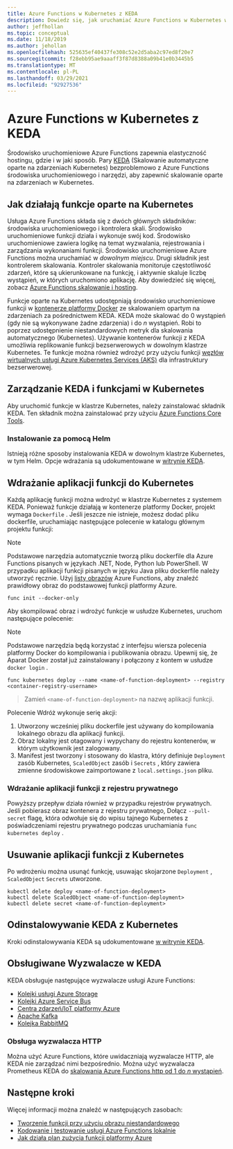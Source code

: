 ```yaml
---
title: Azure Functions w Kubernetes z KEDA
description: Dowiedz się, jak uruchamiać Azure Functions w Kubernetes w chmurze lub lokalnie przy użyciu funkcji automatycznego skalowania opartego na zdarzeniach KEDA, Kubernetes.
author: jeffhollan
ms.topic: conceptual
ms.date: 11/18/2019
ms.author: jehollan
ms.openlocfilehash: 525635ef40437fe308c52e2d5aba2c97ed8f20e7
ms.sourcegitcommit: f28ebb95ae9aaaff3f87d8388a09b41e0b3445b5
ms.translationtype: MT
ms.contentlocale: pl-PL
ms.lasthandoff: 03/29/2021
ms.locfileid: "92927536"
---
```

# <a name="azure-functions-on-kubernetes-with-keda"></a>Azure Functions w Kubernetes z KEDA

Środowisko uruchomieniowe Azure Functions zapewnia elastyczność hostingu, gdzie i w jaki sposób.  Pary [KEDA](https://keda.sh) (Skalowanie automatyczne oparte na zdarzeniach Kubernetes) bezproblemowo z Azure Functions środowiska uruchomieniowego i narzędzi, aby zapewnić skalowanie oparte na zdarzeniach w Kubernetes.

## <a name="how-kubernetes-based-functions-work"></a>Jak działają funkcje oparte na Kubernetes

Usługa Azure Functions składa się z dwóch głównych składników: środowiska uruchomieniowego i kontrolera skali.  Środowisko uruchomieniowe funkcji działa i wykonuje swój kod.  Środowisko uruchomieniowe zawiera logikę na temat wyzwalania, rejestrowania i zarządzania wykonaniami funkcji.  Środowisko uruchomieniowe Azure Functions można uruchamiać w *dowolnym miejscu*.  Drugi składnik jest kontrolerem skalowania.  Kontroler skalowania monitoruje częstotliwość zdarzeń, które są ukierunkowane na funkcję, i aktywnie skaluje liczbę wystąpień, w których uruchomiono aplikację.  Aby dowiedzieć się więcej, zobacz [Azure Functions skalowanie i hosting](functions-scale.md).

Funkcje oparte na Kubernetes udostępniają środowisko uruchomieniowe funkcji w [kontenerze platformy Docker](functions-create-function-linux-custom-image.md) ze skalowaniem opartym na zdarzeniach za pośrednictwem KEDA.  KEDA może skalować do 0 wystąpień (gdy nie są wykonywane żadne zdarzenia) i do *n* wystąpień. Robi to poprzez udostępnienie niestandardowych metryk dla skalowania automatycznego (Kubernetes).  Używanie kontenerów funkcji z KEDA umożliwia replikowanie funkcji bezserwerowych w dowolnym klastrze Kubernetes.  Te funkcje można również wdrożyć przy użyciu funkcji [węzłów wirtualnych usługi Azure Kubernetes Services (AKS)](../aks/virtual-nodes-cli.md) dla infrastruktury bezserwerowej.

## <a name="managing-keda-and-functions-in-kubernetes"></a>Zarządzanie KEDA i funkcjami w Kubernetes

Aby uruchomić funkcje w klastrze Kubernetes, należy zainstalować składnik KEDA. Ten składnik można zainstalować przy użyciu [Azure Functions Core Tools](functions-run-local.md).

### <a name="installing-with-helm"></a>Instalowanie za pomocą Helm

Istnieją różne sposoby instalowania KEDA w dowolnym klastrze Kubernetes, w tym Helm.  Opcje wdrażania są udokumentowane w [witrynie KEDA](https://keda.sh/docs/1.4/deploy/).

## <a name="deploying-a-function-app-to-kubernetes"></a>Wdrażanie aplikacji funkcji do Kubernetes

Każdą aplikację funkcji można wdrożyć w klastrze Kubernetes z systemem KEDA.  Ponieważ funkcje działają w kontenerze platformy Docker, projekt wymaga `Dockerfile` .  Jeśli jeszcze nie istnieje, możesz dodać pliku dockerfile, uruchamiając następujące polecenie w katalogu głównym projektu funkcji:

> [!NOTE]
> Podstawowe narzędzia automatycznie tworzą pliku dockerfile dla Azure Functions pisanych w językach .NET, Node, Python lub PowerShell. W przypadku aplikacji funkcji pisanych w języku Java pliku dockerfile należy utworzyć ręcznie. Użyj [listy obrazów](https://github.com/Azure/azure-functions-docker) Azure Functions, aby znaleźć prawidłowy obraz do podstawowej funkcji platformy Azure.

```cli
func init --docker-only
```

Aby skompilować obraz i wdrożyć funkcje w usłudze Kubernetes, uruchom następujące polecenie:

> [!NOTE]
> Podstawowe narzędzia będą korzystać z interfejsu wiersza polecenia platformy Docker do kompilowania i publikowania obrazu. Upewnij się, że Aparat Docker został już zainstalowany i połączony z kontem w usłudze `docker login` .

```cli
func kubernetes deploy --name <name-of-function-deployment> --registry <container-registry-username>
```

> Zamień `<name-of-function-deployment>` na nazwę aplikacji funkcji.

Polecenie Wdróż wykonuje serię akcji:
1. Utworzony wcześniej pliku dockerfile jest używany do kompilowania lokalnego obrazu dla aplikacji funkcji.
2. Obraz lokalny jest otagowany i wypychany do rejestru kontenerów, w którym użytkownik jest zalogowany.
3. Manifest jest tworzony i stosowany do klastra, który definiuje `Deployment` zasób Kubernetes, `ScaledObject` zasób i `Secrets` , który zawiera zmienne środowiskowe zaimportowane z `local.settings.json` pliku.

### <a name="deploying-a-function-app-from-a-private-registry"></a>Wdrażanie aplikacji funkcji z rejestru prywatnego

Powyższy przepływ działa również w przypadku rejestrów prywatnych.  Jeśli pobierasz obraz kontenera z rejestru prywatnego, Dołącz `--pull-secret` flagę, która odwołuje się do wpisu tajnego Kubernetes z poświadczeniami rejestru prywatnego podczas uruchamiania `func kubernetes deploy` .

## <a name="removing-a-function-app-from-kubernetes"></a>Usuwanie aplikacji funkcji z Kubernetes

Po wdrożeniu można usunąć funkcję, usuwając skojarzone `Deployment` , `ScaledObject` `Secrets` utworzone.

```cli
kubectl delete deploy <name-of-function-deployment>
kubectl delete ScaledObject <name-of-function-deployment>
kubectl delete secret <name-of-function-deployment>
```

## <a name="uninstalling-keda-from-kubernetes"></a>Odinstalowywanie KEDA z Kubernetes

Kroki odinstalowywania KEDA są udokumentowane [w witrynie KEDA](https://keda.sh/docs/1.4/deploy/).

## <a name="supported-triggers-in-keda"></a>Obsługiwane Wyzwalacze w KEDA

KEDA obsługuje następujące wyzwalacze usługi Azure Functions:

* [Kolejki usługi Azure Storage](functions-bindings-storage-queue.md)
* [Kolejki Azure Service Bus](functions-bindings-service-bus.md)
* [Centra zdarzeń/IoT platformy Azure](functions-bindings-event-hubs.md)
* [Apache Kafka](https://github.com/azure/azure-functions-kafka-extension)
* [Kolejka RabbitMQ](https://github.com/azure/azure-functions-rabbitmq-extension)

### <a name="http-trigger-support"></a>Obsługa wyzwalacza HTTP

Można użyć Azure Functions, które uwidaczniają wyzwalacze HTTP, ale KEDA nie zarządzać nimi bezpośrednio.  Można użyć wyzwalacza Prometheus KEDA do [skalowania Azure Functions http od 1 do *n* wystąpień](https://dev.to/anirudhgarg_99/scale-up-and-down-a-http-triggered-function-app-in-kubernetes-using-keda-4m42).

## <a name="next-steps"></a>Następne kroki
Więcej informacji można znaleźć w następujących zasobach:

* [Tworzenie funkcji przy użyciu obrazu niestandardowego](functions-create-function-linux-custom-image.md)
* [Kodowanie i testowanie usługi Azure Functions lokalnie](functions-develop-local.md)
* [Jak działa plan zużycia funkcji platformy Azure](functions-scale.md)
